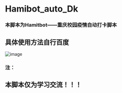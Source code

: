# Hamibot_auto_Dk

### 本脚本为Hamitbot——重庆校园疫情自动打卡脚本
## 具体使用方法自行百度
![image](https://user-images.githubusercontent.com/102405245/193179993-ae0a2907-3158-4587-be4c-c1ae218bd9b7.png)

### 注：
## 本脚本仅为学习交流！！！
